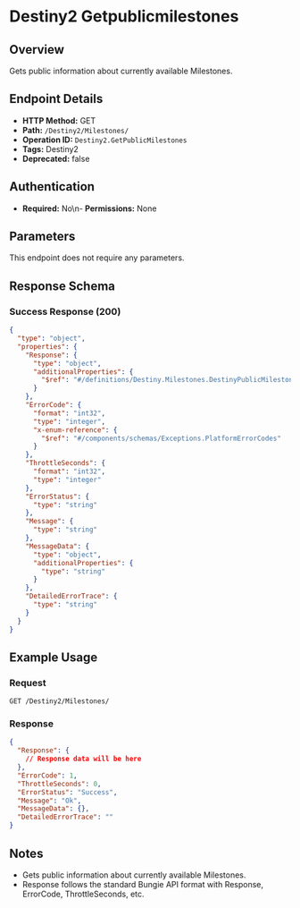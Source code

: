 # Destiny2 Getpublicmilestones

## Overview
Gets public information about currently available Milestones.

## Endpoint Details
- **HTTP Method:** GET
- **Path:** `/Destiny2/Milestones/`
- **Operation ID:** `Destiny2.GetPublicMilestones`
- **Tags:** Destiny2
- **Deprecated:** false

## Authentication
- **Required:** No\n- **Permissions:** None

## Parameters

This endpoint does not require any parameters.

## Response Schema

### Success Response (200)
```json
{
  "type": "object",
  "properties": {
    "Response": {
      "type": "object",
      "additionalProperties": {
        "$ref": "#/definitions/Destiny.Milestones.DestinyPublicMilestone"
      }
    },
    "ErrorCode": {
      "format": "int32",
      "type": "integer",
      "x-enum-reference": {
        "$ref": "#/components/schemas/Exceptions.PlatformErrorCodes"
      }
    },
    "ThrottleSeconds": {
      "format": "int32",
      "type": "integer"
    },
    "ErrorStatus": {
      "type": "string"
    },
    "Message": {
      "type": "string"
    },
    "MessageData": {
      "type": "object",
      "additionalProperties": {
        "type": "string"
      }
    },
    "DetailedErrorTrace": {
      "type": "string"
    }
  }
}
```


## Example Usage

### Request
```http
GET /Destiny2/Milestones/
```

### Response
```json
{
  "Response": {
    // Response data will be here
  },
  "ErrorCode": 1,
  "ThrottleSeconds": 0,
  "ErrorStatus": "Success",
  "Message": "Ok",
  "MessageData": {},
  "DetailedErrorTrace": ""
}
```

## Notes
- Gets public information about currently available Milestones.
- Response follows the standard Bungie API format with Response, ErrorCode, ThrottleSeconds, etc.
